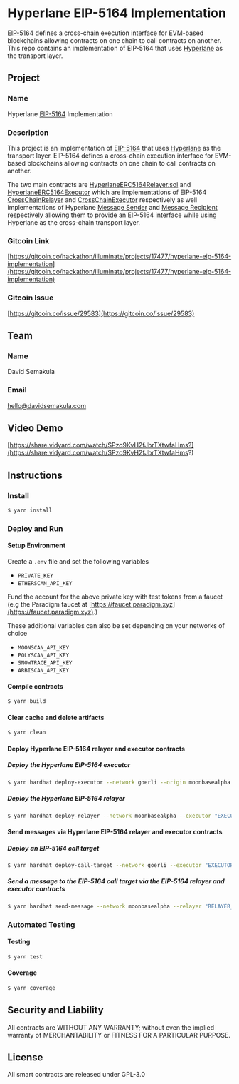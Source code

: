 # Hyperlane EIP-5164 Implementation

[EIP-5164](https://eips.ethereum.org/EIPS/eip-5164) defines a cross-chain execution interface for EVM-based blockchains allowing contracts on one chain to call contracts on another.
This repo contains an implementation of EIP-5164 that uses [Hyperlane](https://www.hyperlane.xyz/) as the transport layer.

## Project

### Name 
Hyperlane [EIP-5164](https://eips.ethereum.org/EIPS/eip-5164) Implementation

### Description
This project is an implementation of [EIP-5164](https://eips.ethereum.org/EIPS/eip-5164) that uses [Hyperlane](https://www.hyperlane.xyz/) as the transport layer.
EIP-5164 defines a cross-chain execution interface for EVM-based blockchains allowing contracts on one chain to call contracts on another.

The two main contracts are [HyperlaneERC5164Relayer.sol](./contracts/HyperlaneERC5164Relayer.sol) and [HyperlaneERC5164Executor](./contracts/HyperlaneERC5164Executor.sol) 
which are implementations of EIP-5164 [CrossChainRelayer](https://eips.ethereum.org/EIPS/eip-5164#crosschainrelayer) and [CrossChainExecutor](https://eips.ethereum.org/EIPS/eip-5164#crosschainexecutor) respectively
as well implementations of Hyperlane [Message Sender](https://docs.hyperlane.xyz/hyperlane-docs/developers/messaging-api/send) and [Message Recipient](https://docs.hyperlane.xyz/hyperlane-docs/developers/messaging-api/receive) respectively 
allowing them to provide an EIP-5164 interface while using Hyperlane as the cross-chain transport layer.

### Gitcoin Link
[https://gitcoin.co/hackathon/illuminate/projects/17477/hyperlane-eip-5164-implementation](https://gitcoin.co/hackathon/illuminate/projects/17477/hyperlane-eip-5164-implementation)

### Gitcoin Issue
[https://gitcoin.co/issue/29583](https://gitcoin.co/issue/29583)

## Team

### Name
David Semakula

### Email
hello@davidsemakula.com


## Video Demo
[https://share.vidyard.com/watch/SPzo9KvH2fJbrTXtwfaHms?](https://share.vidyard.com/watch/SPzo9KvH2fJbrTXtwfaHms?)

## Instructions

### Install

```sh
$ yarn install
```

### Deploy and Run

#### Setup Environment
Create a `.env` file and set the following variables

- `PRIVATE_KEY`
- `ETHERSCAN_API_KEY`

Fund the account for the above private key with test tokens from a faucet (e.g the Paradigm faucet at [https://faucet.paradigm.xyz](https://faucet.paradigm.xyz).)

These additional variables can also be set depending on your networks of choice

- `MOONSCAN_API_KEY`
- `POLYSCAN_API_KEY`
- `SNOWTRACE_API_KEY`
- `ARBISCAN_API_KEY`

#### Compile contracts
```sh
$ yarn build
```

#### Clear cache and delete artifacts
```sh
$ yarn clean
```

#### Deploy Hyperlane EIP-5164 relayer and executor contracts

##### Deploy the Hyperlane EIP-5164 executor
```sh
$ yarn hardhat deploy-executor --network goerli --origin moonbasealpha
```

##### Deploy the Hyperlane EIP-5164 relayer
```sh
$ yarn hardhat deploy-relayer --network moonbasealpha --executor "EXECUTOR_ADDRESS" --remote goerli
```

#### Send messages via Hyperlane EIP-5164 relayer and executor contracts

##### Deploy an EIP-5164 call target
```sh
$ yarn hardhat deploy-call-target --network goerli --executor "EXECUTOR_ADDRESS"
```

##### Send a message to the EIP-5164 call target via the EIP-5164 relayer and executor contracts
```sh
$ yarn hardhat send-message --network moonbasealpha --relayer "RELAYER_ADDRESS" --target "CALL_TARGET_ADDRESS" --message "MESSAGE"
```

### Automated Testing

#### Testing
```sh
$ yarn test
```

#### Coverage
```sh
$ yarn coverage
```

## Security and Liability

All contracts are WITHOUT ANY WARRANTY; without even the implied warranty of MERCHANTABILITY or FITNESS FOR A PARTICULAR PURPOSE.

##  License

All smart contracts are released under GPL-3.0